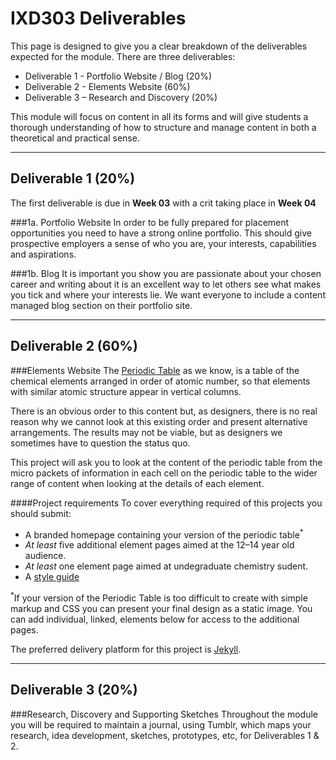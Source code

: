 IXD303 Deliverables
===================

This page is designed to give you a clear breakdown of the deliverables expected for the module. There are three deliverables:

+ Deliverable 1 - Portfolio Website / Blog (20%)
+ Deliverable 2 - Elements Website (60%)
+ Deliverable 3 – Research and Discovery (20%)

This module will focus on content in all its forms and will give students a thorough understanding of how to structure and manage content in both a theoretical and practical sense.

---

Deliverable 1 (20%)
-------------------
The first deliverable is due in **Week 03** with a crit taking place in **Week 04**

###1a. Portfolio Website
In order to be fully prepared for placement opportunities you need to have a strong online portfolio. This should give prospective employers a sense of who you are, your interests, capabilities and aspirations. 

###1b. Blog
It is important you show you are passionate about your chosen career and writing about it is an excellent way to let others see what makes you tick and where your interests lie. We want everyone to include a content managed blog section on their portfolio site.

---

Deliverable 2 (60%)
------------------

###Elements Website
The [Periodic Table](http://www.rsc.org/periodic-table) as we know, is a table of the chemical elements arranged in order of atomic number, so that elements with similar atomic structure appear in vertical columns.

There is an obvious order to this content but, as designers, there is no real reason why we cannot look at this existing order and present alternative arrangements. The results may not be viable, but as designers we sometimes have to question the status quo.

This project will ask you to look at the content of the periodic table from the micro packets of information in each cell on the periodic table to the wider range of content when looking at the details of each element. 

####Project requirements
To cover everything required of this projects you should submit:
- A branded homepage containing your version of the periodic table<sup>*</sup>
- *At least* five additional element pages aimed at the 12–14 year old audience.
- *At least* one element page aimed at undegraduate chemistry sudent.
- A [style guide](http://styleguides.io)

<sup>*</sup>If your version of the Periodic Table is too difficult to create with simple markup and CSS you can present your final design as a static image. You can add individual, linked, elements below for access to the additional pages.

The preferred delivery platform for this project is [Jekyll](http://jekyllrb.com/docs/home/).

---

Deliverable 3 (20%)
-------------------

###Research, Discovery and Supporting Sketches
Throughout the module you will be required to maintain a journal, using Tumblr, which maps your research, idea development, sketches, prototypes, etc, for Deliverables 1 & 2.

